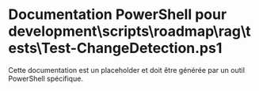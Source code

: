 # Documentation PowerShell pour development\scripts\roadmap\rag\tests\Test-ChangeDetection.ps1

Cette documentation est un placeholder et doit être générée par un outil PowerShell spécifique.
